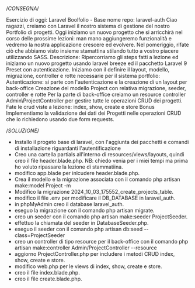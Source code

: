 /*CONSEGNA*/

Esercizio di oggi: Laravel Boolfolio - Base
nome repo: laravel-auth
Ciao ragazzi, creiamo con Laravel il nostro sistema di gestione del nostro Portfolio di progetti. Oggi iniziamo un nuovo progetto che si arricchirà nel corso delle prossime lezioni: man mano aggiungeremo funzionalità e vedremo la nostra applicazione crescere ed evolvere. Nel pomeriggio, rifate ciò che abbiamo visto insieme stamattina stilando tutto a vostro piacere utilizzando SASS.
Descrizione: Ripercorriamo gli steps fatti a lezione ed iniziamo un nuovo progetto usando laravel breeze ed il pacchetto Laravel 9 Preset con autenticazione.
Iniziamo con il definire il layout, modello, migrazione, controller e rotte necessarie per il sistema portfolio:
Autenticazione: si parte con l'autenticazione e la creazione di un layout per back-office
Creazione del modello Project con relativa migrazione, seeder, controller e rotte
Per la parte di back-office creiamo un resource controller Admin\\ProjectController per gestire tutte le operazioni CRUD dei progetti.
Fate le crud viste a lezione: index, show, create e store
Bonus
Implementiamo la validazione dei dati dei Progetti nelle operazioni CRUD che lo richiedono usando due form requests.


/*SOLUZIONE*/

- Installo il progeto base di laravel, con l'aggiunta dei pacchetti e comandi di installazione riguardanti l'autentificazione
- Creo una cartella partials all'interno di resources/views/layouts, quindi creo il file header.blade.php.
    NB: chiedo venia per i miei tempi ma prima ho voluto ripassare la lezione di stammatiina.
- modifico app.blade per inlcudere header.blade.php.
- Crea il modello e la migrazione associata con il comando php artisan make:model Project -m
- Modifico la migrazione 2024_10_03_175552_create_projects_table.
- modifico il file .env per modificare il DB_DATABASE in laravel_auth.
- in phpMyAdmin creo il database laravel_auth.
- eseguo la migrazione con il comando php artisan migrate.
- creo un seeder con il comando php artisan make:seeder ProjectSeeder.
- effettuo la chiamata del seeder in DatabaseSeeder.php.
- eseguo il seeder con il comando php artisan db:seed --class=ProjectSeeder
- creo un controller di tipo resource per il back-office con il comando php artisan make:controller Admin/ProjectController --resource
- aggiorno ProjectController.php per includere i metodi CRUD index, show, create e store.
- modifico web.php per le views di index, show, create e store.
- creo il file index.blade.php.
- creo il file create.blade.php.